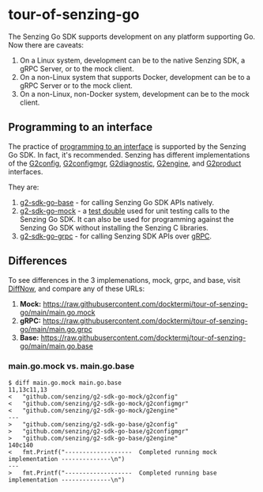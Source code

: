 # tour-of-senzing-go

The Senzing Go SDK supports development on any platform supporting Go.
Now there are caveats:

1. On a Linux system, development can be to the native Senzing SDK, a gRPC Server, or to the mock client.
1. On a non-Linux system that supports Docker, development can be to a gRPC Server or to the mock client.
1. On a non-Linux, non-Docker system, development can be to the mock client.

## Programming to an interface

The practice of
[programming to an interface](https://www.google.com/search?channel=fs&client=ubuntu&q=program+to+interfaces)
is supported by the Senzing Go SDK.
In fact, it's recommended.
Senzing has different implementations of the
[G2config](https://pkg.go.dev/github.com/senzing/g2-sdk-go/g2api#G2config),
[G2configmgr](https://pkg.go.dev/github.com/senzing/g2-sdk-go/g2api#G2configmgr),
[G2diagnostic](https://pkg.go.dev/github.com/senzing/g2-sdk-go/g2api#G2diagnostic),
[G2engine](https://pkg.go.dev/github.com/senzing/g2-sdk-go/g2api#G2engine), and
[G2product](https://pkg.go.dev/github.com/senzing/g2-sdk-go/g2api#G2product)
interfaces.

They are:

1. [g2-sdk-go-base](https://pkg.go.dev/github.com/senzing/g2-sdk-go-base) - for
   calling Senzing Go SDK APIs natively.
1. [g2-sdk-go-mock](https://pkg.go.dev/github.com/senzing/g2-sdk-go-mock) - a
   [test double](https://en.wikipedia.org/wiki/Test_double)
   used for unit testing calls to the Senzing Go SDK.
   It can also be used for programming against the Senzing Go SDK without
   installing the Senzing C libraries.
1. [g2-sdk-go-grpc](https://pkg.go.dev/github.com/senzing/g2-sdk-go-grpc) - for
   calling Senzing SDK APIs over [gRPC](https://grpc.io/).

## Differences

To see differences in the 3 implemenations, mock, grpc, and base, visit
[DiffNow](https://www.diffnow.com/compare-urls),
and compare any of these URLs:

1. **Mock:** <https://raw.githubusercontent.com/docktermj/tour-of-senzing-go/main/main.go.mock>
1. **gRPC:** <https://raw.githubusercontent.com/docktermj/tour-of-senzing-go/main/main.go.grpc>
1. **Base:** <https://raw.githubusercontent.com/docktermj/tour-of-senzing-go/main/main.go.base>

### main.go.mock vs. main.go.base

```console
$ diff main.go.mock main.go.base
11,13c11,13
<   "github.com/senzing/g2-sdk-go-mock/g2config"
<   "github.com/senzing/g2-sdk-go-mock/g2configmgr"
<   "github.com/senzing/g2-sdk-go-mock/g2engine"
---
>   "github.com/senzing/g2-sdk-go-base/g2config"
>   "github.com/senzing/g2-sdk-go-base/g2configmgr"
>   "github.com/senzing/g2-sdk-go-base/g2engine"
140c140
<   fmt.Printf("-------------------  Completed running mock implementation --------------\n")
---
>   fmt.Printf("-------------------  Completed running base implementation --------------\n")
```

